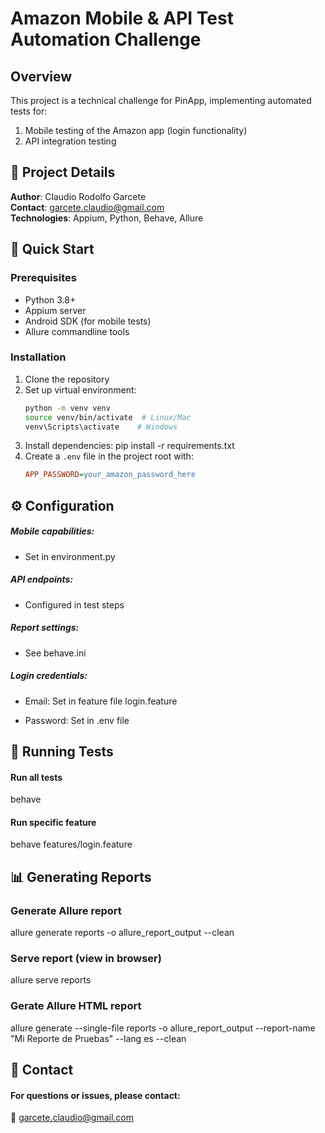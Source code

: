 # Amazon Mobile & API Test Automation Challenge

## Overview
This project is a technical challenge for PinApp, implementing automated tests for:
1. Mobile testing of the Amazon app (login functionality)
2. API integration testing

## 📌 Project Details
**Author**: Claudio Rodolfo Garcete  
**Contact**: garcete.claudio@gmail.com  
**Technologies**: Appium, Python, Behave, Allure  

## 🚀 Quick Start

### Prerequisites
- Python 3.8+
- Appium server
- Android SDK (for mobile tests)
- Allure commandline tools

### Installation
1. Clone the repository
2. Set up virtual environment:
   ```bash
   python -m venv venv
   source venv/bin/activate  # Linux/Mac
   venv\Scripts\activate    # Windows
3. Install dependencies:
pip install -r requirements.txt
4. Create a `.env` file in the project root with:
   ```ini
   APP_PASSWORD=your_amazon_password_here
   
## ⚙ Configuration

##### Mobile capabilities: 
- Set in environment.py
##### API endpoints: 
- Configured in test steps
##### Report settings: 
- See behave.ini
##### Login credentials:
- Email: Set in feature file login.feature

- Password: Set in .env file

## 🏃 Running Tests
#### Run all tests
behave

#### Run specific feature
behave features/login.feature

## 📊 Generating Reports
### Generate Allure report
allure generate reports -o allure_report_output --clean

### Serve report (view in browser)
allure serve reports

### Gerate Allure HTML report
allure generate --single-file reports -o allure_report_output --report-name "Mi Reporte de Pruebas" --lang es --clean

## 📧 Contact
#### For questions or issues, please contact:
📩 garcete.claudio@gmail.com